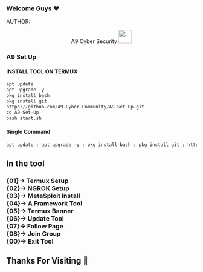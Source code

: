 ### Welcome Guys ❤️





AUTHOR:
<p align="center">
A9 Cyber Security <img src="https://emojis.slackmojis.com/emojis/images/1588315024/8823/hyperkitty.gif" width="35px"></i></b></h2> 

</br>
<p align="center">
      

### A9 Set Up

</p>
  
#### INSTALL TOOL ON TERMUX
```python
apt update 
apt upgrade -y 
pkg install bash 
pkg install git 
https://github.com/A9-Cyber-Community/A9-Set-Up.git 
cd A9-Set-Up 
bash start.sh
```

#### Single Command
```python
apt update ; apt upgrade -y ; pkg install bash ; pkg install git ; https://github.com/A9-Cyber-Community/Termux-Set-UP.git ; cd Termux-Set-UP ; bash start.sh
```
<h2>In the tool</h2>

<h3>{01}-> Termux Setup<br>{02}-> NGROK Setup<br>{03}-> MetaSploit Install<br>{04}-> A Framework Tool<br>{05}-> Termux Banner<br>{06}-> Update Tool<br>{07}-> Follow Page<br>{08}-> Join Group<br>{00}-> Exit Tool</h3>

## Thanks For Visiting 🖤

